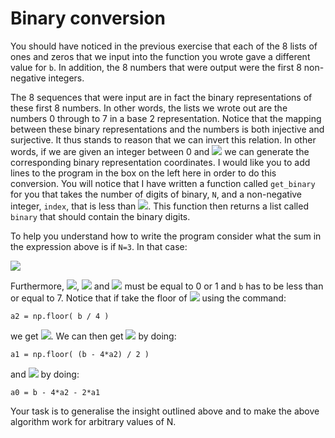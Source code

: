 # Binary conversion

You should have noticed in the previous exercise that each of the 8 lists of ones and zeros that we input into the function you wrote gave a different value for `b`.   In addition, the 8 numbers that were output were the first 8 non-negative integers.  

The 8 sequences that were input are in fact the binary representations of these first 8 numbers.  In other words, the lists we wrote out are the numbers 0 through to 7 in a base 2 representation.  Notice that the mapping between these binary representations and the numbers is both injective and surjective. It thus stands to reason that we can invert this relation.  In other words, if we are given an integer between 0 and ![](https://render.githubusercontent.com/render/math?math=2^{N-1}) we can generate the corresponding binary representation coordinates.  I would like you to add lines to the program in the box on the left here in order to do this conversion.  You will notice that I have written a function called `get_binary` for you that takes the number of digits of binary, `N`, and a non-negative integer, `index`, that is less than ![](https://render.githubusercontent.com/render/math?math=2^N).  This function then returns a list called `binary` that should contain the binary digits.

To help you understand how to write the program consider what the sum in the expression above is if `N=3`.  In that case:

![](https://render.githubusercontent.com/render/math?math=b=a_0%2B2a_1%2B4a_2)

Furthermore, ![](https://render.githubusercontent.com/render/math?math=a_0), ![](https://render.githubusercontent.com/render/math?math=a_1) and ![](https://render.githubusercontent.com/render/math?math=a_2) must be equal to 0 or 1 and `b` has to be less than or equal to 7.  Notice that if take the floor of  ![](https://render.githubusercontent.com/render/math?math=\frac{b}{4}) using the command:

````
a2 = np.floor( b / 4 )
````

we get ![](https://render.githubusercontent.com/render/math?math=a_2).  We can then get ![](https://render.githubusercontent.com/render/math?math=a_1) by doing:

````
a1 = np.floor( (b - 4*a2) / 2 )
````

and ![](https://render.githubusercontent.com/render/math?math=a_0) by doing:

````
a0 = b - 4*a2 - 2*a1
````

Your task is to generalise the insight outlined above and to make the above algorithm work for arbitrary values of N.
